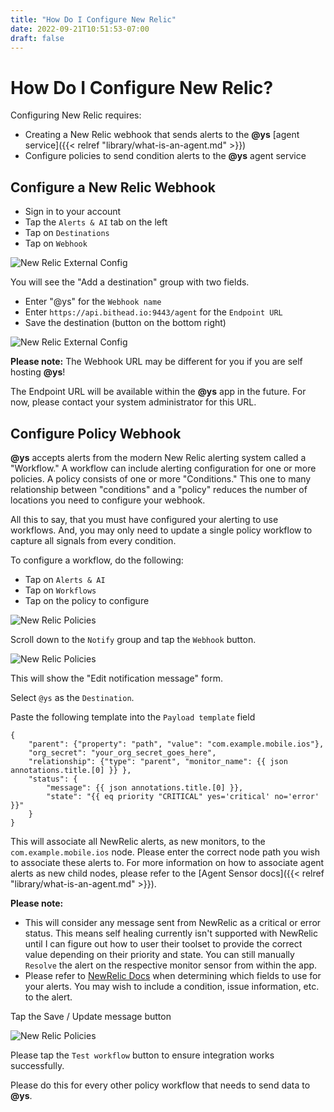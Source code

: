 ```yaml
---
title: "How Do I Configure New Relic"
date: 2022-09-21T10:51:53-07:00
draft: false
---
```


# How Do I Configure New Relic?

Configuring New Relic requires:

- Creating a New Relic webhook that sends alerts to the **@ys** [agent service]({{< relref "library/what-is-an-agent.md" >}})
- Configure policies to send condition alerts to the **@ys** agent service

## Configure a New Relic Webhook

- Sign in to your account
- Tap the `Alerts & AI` tab on the left
- Tap on `Destinations`
- Tap on `Webhook`

![New Relic External Config](/help/img/new-relic-destinations.png)

You will see the "Add a destination" group with two fields.

- Enter "@ys" for the `Webhook name`
- Enter `https://api.bithead.io:9443/agent` for the `Endpoint URL`
- Save the destination (button on the bottom right)

![New Relic External Config](/help/img/new-relic-webhook.png)

**Please note:** The Webhook URL may be different for you if you are self hosting **@ys**!

The Endpoint URL will be available within the **@ys** app in the future. For now, please contact your system administrator for this URL.

## Configure Policy Webhook

**@ys** accepts alerts from the modern New Relic alerting system called a "Workflow." A workflow can include alerting configuration for one or more policies. A policy consists of one or more "Conditions." This one to many relationship between "conditions" and a "policy" reduces the number of locations you need to configure your webhook.

All this to say, that you must have configured your alerting to use workflows. And, you may only need to update a single policy workflow to capture all signals from every condition.

To configure a workflow, do the following:

- Tap on `Alerts & AI`
- Tap on `Workflows`
- Tap on the policy to configure

![New Relic Policies](/help/img/new-relic-policies.png)

Scroll down to the `Notify` group and tap the `Webhook` button.

![New Relic Policies](/help/img/new-relic-policy-add-webhook.png)

This will show the "Edit notification message" form.

Select `@ys` as the `Destination`.

Paste the following template into the `Payload template` field

```
{
    "parent": {"property": "path", "value": "com.example.mobile.ios"},
    "org_secret": "your_org_secret_goes_here",
    "relationship": {"type": "parent", "monitor_name": {{ json annotations.title.[0] }} },
    "status": {
        "message": {{ json annotations.title.[0] }},
        "state": "{{ eq priority "CRITICAL" yes='critical' no='error' }}"
    }
}
```

This will associate all NewRelic alerts, as new monitors, to the `com.example.mobile.ios` node. Please enter the correct node path you wish to associate these alerts to. For more information on how to associate agent alerts as new child nodes, please refer to the [Agent Sensor docs]({{< relref "library/what-is-an-agent.md" >}}).

**Please note:**
- This will consider any message sent from NewRelic as a critical or error status. This means self healing currently isn't supported with NewRelic until I can figure out how to user their toolset to provide the correct value depending on their priority and state. You can still manually `Resolve` the alert on the respective monitor sensor from within the app.
- Please refer to [NewRelic Docs](https://docs.newrelic.com/docs/alerts-applied-intelligence/notifications/message-templates/#json) when determining which fields to use for your alerts. You may wish to include a condition, issue information, etc. to the alert.

Tap the Save / Update message button

![New Relic Policies](/help/img/new-relic-policy-webhook-config.png)

Please tap the `Test workflow` button to ensure integration works successfully.

Please do this for every other policy workflow that needs to send data to **@ys**.
